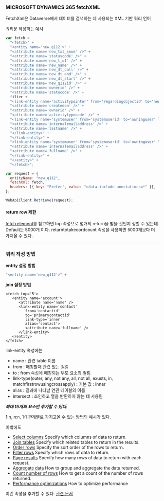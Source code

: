 ### MICROSOFT DYNAMICS 365 fetchXML

FetchXml은 Dataverse에서 데이터를 검색하는 데 사용되는 XML 기반 쿼리 언어

쿼리문 작성하는 예시

```javascript
var fetch =
  "<fetch>" +
  "<entity name='new_q112'>" +
  "<attribute name='new_txt_snum' />" +
  "<attribute name='statuscode' />" +
  "<attribute name='new_l_q1' />" +
  "<attribute name='new_name' />" +
  "<attribute name='new_dt_call' />" +
  "<attribute name='new_dt_end' />" +
  "<attribute name='new_dt_start' />" +
  "<attribute name='new_q112id' />" +
  "<attribute name='ownerid' />" +
  "<attribute name='statecode' />" +
  filter +
  "<link-entity name='activitypointer' from='regardingobjectid' to='new_q112id' link-type='outer'>" +
  "<attribute name='createdon' />" +
  "<attribute name='ownerid' />" +
  "<attribute name='activitytypecode' />" +
  "<link-entity name='systemuser' from='systemuserid' to='owninguser' link-type='outer'>" +
  "<attribute name='internalemailaddress' />" +
  "<attribute name='lastname' />" +
  "</link-entity>" +
  "</link-entity>" +
  "<link-entity name='systemuser' from='systemuserid' to='owninguser' link-type='outer'>" +
  "<attribute name='internalemailaddress' />" +
  "<attribute name='fullname' />" +
  "</link-entity>" +
  "</entity>" +
  "</fetch>";

var request = {
  entityName: "new_q112",
  fetchXml: fetch,
  headers: [{ key: "Prefer", value: "odata.include-annotations=*" }],
};

WebApiClient.Retrieve(request);
```

#### return row 제한

[fetch element](https://learn.microsoft.com/en-us/power-apps/developer/data-platform/fetchxml/reference/fetch)를 참고하면 top 속성으로 몇개의 return을 받을 것인지 정할 수 있는데
Default는 5000개 이다.
returntotalrecordcount 속성을 사용하면 5000개보다 더 가져올 수 있다.

---

### 쿼리 작성 방법

**entity 설정 방법**

```javascript
"<entity name='new_q112'>" +
```

**join 설정 방법**

```
<fetch top='5'>
   <entity name='account'>
      <attribute name='name' />
      <link-entity name='contact'
         from='contactid'
         to='primarycontactid'
         link-type='inner'
         alias='contact'>
         <attribute name='fullname' />
      </link-entity>
   </entity>
</fetch>
```

link-entity 속성에는

- name : 관련 table 이름
- from : 매칭할때 관련 있는 컬럼
- to : from 속성에 매칭되는 부모 요소의 컬럼
- link-type(outer, any, not any, all, not all, exusts, in, matchfirstrowusingcrossapply) : 기본 값 : inner
- alias : 결과에 나타날 연관 테이블의 이름
- intersect : 조인하고 열을 반환하지 않는 데 사용됨

**_최대 15개의 요소만 추가할 수 있다._**

[1:n, n:n, 1:1 관계별로 가지고올 수 있는 방법의 예시가 있다.](https://learn.microsoft.com/en-us/power-apps/developer/data-platform/fetchxml/join-tables?tabs=fetchxml)

이밖에도

- [Select columns](https://learn.microsoft.com/en-us/power-apps/developer/data-platform/fetchxml/select-columns?tabs=sdk) Specify which columns of data to return.
- [Join tables](https://learn.microsoft.com/en-us/power-apps/developer/data-platform/fetchxml/join-tables?tabs=fetchxml) Specify which related tables to return in the results.
- [Order rows](https://learn.microsoft.com/en-us/power-apps/developer/data-platform/fetchxml/order-rows) Specify the sort order of the rows to return.
- [Filter rows](https://learn.microsoft.com/en-us/power-apps/developer/data-platform/fetchxml/filter-rows?tabs=fetchxml) Specify which rows of data to return.
- [Page results](https://learn.microsoft.com/en-us/power-apps/developer/data-platform/fetchxml/page-results?tabs=sdk) Specify how many rows of data to return with each request.
- [Aggregate data](https://learn.microsoft.com/en-us/power-apps/developer/data-platform/fetchxml/aggregate-data) How to group and aggregate the data returned.
- [Count number of rows](https://learn.microsoft.com/en-us/power-apps/developer/data-platform/fetchxml/count-rows?tabs=sdk) How to get a count of the number of rows returned.
- [Performance optimizations](https://learn.microsoft.com/en-us/power-apps/developer/data-platform/fetchxml/optimize-performance) How to optimize performance

이런 속성을 추가할 수 있다.
[관련 문서](https://learn.microsoft.com/en-us/power-apps/developer/data-platform/fetchxml/overview)
